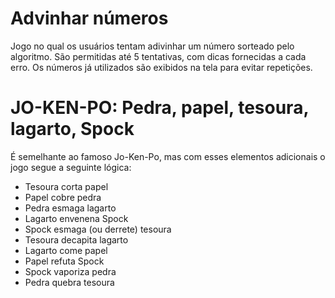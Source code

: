 # Advinhar números

Jogo no qual os usuários tentam adivinhar um número sorteado pelo algoritmo.
São permitidas até 5 tentativas, com dicas fornecidas a cada erro.
Os números já utilizados são exibidos na tela para evitar repetições.



# JO-KEN-PO: Pedra, papel, tesoura, lagarto, Spock

É semelhante ao famoso Jo-Ken-Po, mas com esses elementos adicionais o jogo segue a seguinte lógica:
- Tesoura corta papel
- Papel cobre pedra
- Pedra esmaga lagarto
- Lagarto envenena Spock
- Spock esmaga (ou derrete) tesoura
- Tesoura decapita lagarto
- Lagarto come papel
- Papel refuta Spock
- Spock vaporiza pedra
- Pedra quebra tesoura


